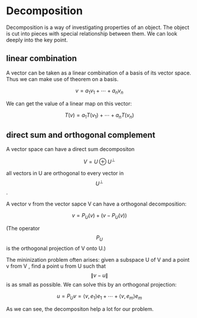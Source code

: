 <script id="MathJax-script" async src="https://cdn.jsdelivr.net/npm/mathjax@3/es5/tex-mml-chtml.js"></script>

# Decomposition

Decomposition is a way of investigating properties of an object.
The object is cut into pieces with special relationship between them.
We can look deeply into the key point.

## linear combination

A vector can be taken as a linear combination of a basis of
its vector space. Thus we can make use of theorem on a basis.

$$ v = a_1 v_1 + \cdots + a_n v_n$$

We can get the value of a linear map on this vector:

$$T(v) = a_1 T(v_1) + \cdots + a_n T(v_n)$$

## direct sum and orthogonal complement

A vector space can have a direct sum decompositon

$$V = U \oplus U^{\bot}$$

all vectors in U are orthogonal to every vector in $$U^{\bot}$$.

A vector v from the vector sapce V can have a orthogonal decomposition:

$$ v = P_{U}(v) + (v - P_{U}(v))$$

(The operator $$P_{U}$$ is the orthogonal projection of V onto U.)

The mininization problem often arises: given a subspace U of V
and a point v from V , find a point u from U such that $$\|v - u\|$$ is
as small as possible. We can solve this by an orthogonal projection:

$$ u = P_{U}v = \langle v , e_1 \rangle e_1 + \cdots +
                \langle v , e_m \rangle e_m $$

As we can see, the decompositon help a lot for our problem.
